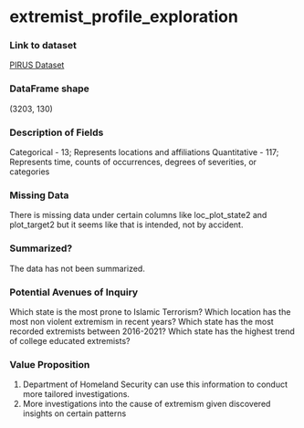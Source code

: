 # extremist_profile_exploration

### Link to dataset 
[PIRUS Dataset](https://www.start.umd.edu/data-tools/profiles-individual-radicalization-united-states-pirus)

### DataFrame shape
(3203, 130)

### Description of Fields
Categorical - 13; Represents locations and affiliations
Quantitative - 117; Represents time, counts of occurrences, degrees of severities, or categories

### Missing Data
There is missing data under certain columns like loc_plot_state2 and plot_target2 but it seems like that is intended, not by accident.

### Summarized?
The data has not been summarized.

### Potential Avenues of Inquiry
Which state is the most prone to Islamic Terrorism?
Which location has the most non violent extremism in recent years?
Which state has the most recorded extremists between 2016-2021?
Which state has the highest trend of college educated extremists?

### Value Proposition
1. Department of Homeland Security can use this information to conduct more tailored investigations.
2. More investigations into the cause of extremism given discovered insights on certain patterns